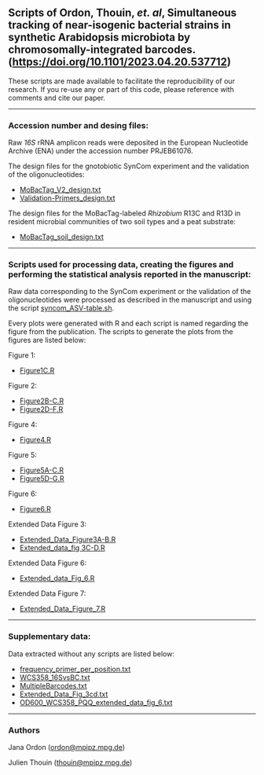 ## Scripts of Ordon, Thouin, *et. al*, Simultaneous tracking of near-isogenic bacterial strains in synthetic Arabidopsis microbiota by chromosomally-integrated barcodes. (https://doi.org/10.1101/2023.04.20.537712)

These scripts are made available to facilitate the reproducibility of our research. If you re-use any or part of this code, please reference with comments and cite our paper.

---------------------------

### Accession number and desing files:

Raw *16S* rRNA amplicon reads were deposited in the European Nucleotide Archive (ENA) under the accession number PRJEB61076.

The design files for the gnotobiotic SynCom experiment and the validation of the oligonucleotides:
- [MoBacTag_V2_design.txt](https://github.com/thouinjulien/MoBacTag/blob/main/MoBacTag_V2_design.txt)
- [Validation-Primers_design.txt](https://github.com/thouinjulien/MoBacTag/blob/main/Validation-Primers_design.txt)

The design files for the MoBacTag-labeled *Rhizobium* R13C and R13D in resident microbial communities of two soil types and a peat substrate:
- [MoBacTag_soil_design.txt](https://github.com/thouinjulien/MoBacTag/blob/main/MoBacTag_soil_design.txt)

---------------------------

### Scripts used for processing data, creating the figures and performing the statistical analysis reported in the manuscript:

Raw data corresponding to the SynCom experiment or the validation of the oligonucleotides were processed as described in the manuscript and using the script [syncom_ASV-table.sh](https://github.com/thouinjulien/MoBacTag/blob/main/syncom_ASV-table.sh).

Every plots were generated with R and each script is named regarding the figure from the publication.
The scripts to generate the plots from the figures are listed below:

Figure 1: 
- [Figure1C.R](https://github.com/thouinjulien/MoBacTag/blob/main/Figure1C.R)

Figure 2: 
- [Figure2B-C.R](https://github.com/thouinjulien/MoBacTag/blob/main/Figure2B-C.R)
- [Figure2D-F.R](https://github.com/thouinjulien/MoBacTag/blob/main/Figure2D-F.R)

Figure 4:
- [Figure4.R](https://github.com/thouinjulien/MoBacTag/blob/main/Figure4.R)

Figure 5: 
- [Figure5A-C.R](https://github.com/thouinjulien/MoBacTag/blob/main/Figure5A-C.R)
- [Figure5D-G.R](https://github.com/thouinjulien/MoBacTag/blob/main/Figure5D-G.R)

Figure 6:
- [Figure6.R](https://github.com/thouinjulien/MoBacTag/blob/main/Figure6.R)

Extended Data Figure 3:
- [Extended_Data_Figure3A-B.R](https://github.com/thouinjulien/MoBacTag/blob/main/Extended_Data_Figure3A-B.R)
- [Extended_data_fig 3C-D.R](https://github.com/thouinjulien/MoBacTag/blob/main/Extended_data_fig%203C-D.R)

Extended Data Figure 6:
- [Extended_data_Fig_6.R](https://github.com/thouinjulien/MoBacTag/blob/main/Extended_data_Fig_6.R)

Extended Data Figure 7:
- [Extended_Data_Figure_7.R](https://github.com/thouinjulien/MoBacTag/blob/main/Extended_Data_Figure_7.R)

---------------------------

### Supplementary data:

Data extracted without any scripts are listed below: 
- [frequency_primer_per_position.txt](https://github.com/thouinjulien/MoBacTag/blob/main/frequency_primer_per_position.txt)
- [WCS358_16SvsBC.txt](https://github.com/thouinjulien/MoBacTag/blob/main/WCS358_16SvsBC.txt)
- [MultipleBarcodes.txt](https://github.com/thouinjulien/MoBacTag/blob/main/MultipleBarcodes.txt)
- [Extended_Data_Fig_3cd.txt](https://github.com/thouinjulien/MoBacTag/blob/main/Extended_Data_Fig_3cd.txt)
- [OD600_WCS358_PQQ_extended_data_fig_6.txt](https://github.com/thouinjulien/MoBacTag/blob/main/OD600_WCS358_PQQ_extended_data_fig_6.txt)

---------------------------

### Authors

Jana Ordon (ordon@mpipz.mpg.de)

Julien Thouin (thouin@mpipz.mpg.de)
